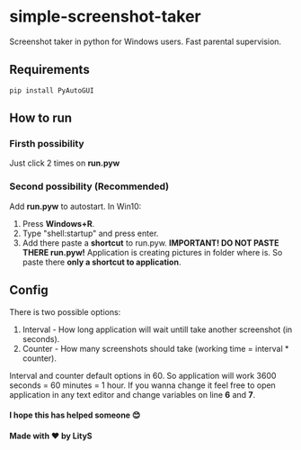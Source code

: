 # simple-screenshot-taker
Screenshot taker in python for Windows users. Fast parental supervision.

## Requirements
`pip install PyAutoGUI`

## How to run
### Firsth possibility
Just click 2 times on **run.pyw**
### Second possibility (Recommended)
Add **run.pyw** to autostart. In Win10:
1. Press **Windows+R**.
2. Type "shell:startup" and press enter.
3. Add there paste a **shortcut** to run.pyw.
**IMPORTANT! DO NOT PASTE THERE run.pyw!** Application is creating pictures in folder where is. So paste there **only a shortcut to application**.

## Config
There is two possible options:
1. Interval - How long application will wait untill take another screenshot (in seconds).
2. Counter - How many screenshots should take (working time = interval * counter).

Interval and counter default options in 60. So application will work 3600 seconds = 60 minutes = 1 hour.
If you wanna change it feel free to open application in any text editor and change variables on line **6** and **7**.

#### I hope this has helped someone 😊
#### Made with ❤️ by LityS